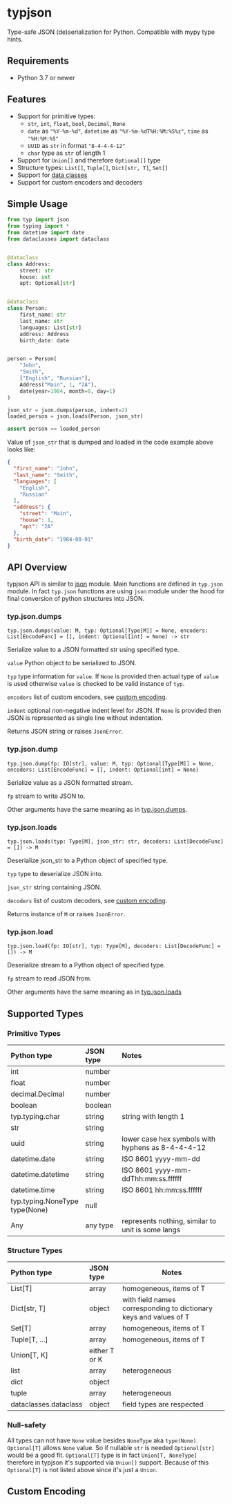 # typjson

Type-safe JSON (de)serialization for Python. Compatible with mypy type hints.

## Requirements

* Python 3.7 or newer

## Features

* Support for primitive types:
    * `str`, `int`, `float`, `bool`, `Decimal`, `None`
    * `date` as `"%Y-%m-%d"`, `datetime` as `"%Y-%m-%dT%H:%M:%S%z"`, `time` as `"%H:%M:%S"`
    * `UUID` as `str` in format `"8-4-4-4-12"`
    * `char` type as `str` of length 1 
* Support for `Union[]` and therefore `Optional[]` type
* Structure types: `List[]`, `Tuple[]`, `Dict[str, T]`, `Set[]`
* Support for [data classes](https://docs.python.org/3/library/dataclasses.html)
* Support for custom encoders and decoders

## Simple Usage

```python
from typ import json
from typing import *
from datetime import date
from dataclasses import dataclass


@dataclass
class Address:
    street: str
    house: int
    apt: Optional[str]


@dataclass
class Person:
    first_name: str
    last_name: str
    languages: List[str]
    address: Address
    birth_date: date


person = Person(
    "John",
    "Smith",
    ["English", "Russian"],
    Address("Main", 1, "2A"),
    date(year=1984, month=8, day=1)
)

json_str = json.dumps(person, indent=2)
loaded_person = json.loads(Person, json_str)

assert person == loaded_person
```

Value of `json_str` that is dumped and loaded in the code example above looks like:
```json
{
  "first_name": "John",
  "last_name": "Smith",
  "languages": [
    "English",
    "Russian"
  ],
  "address": {
    "street": "Main",
    "house": 1,
    "apt": "2A"
  },
  "birth_date": "1984-08-01"
}
```

## API Overview

typjson API is similar to [json](https://docs.python.org/3/library/json.html) module. Main functions are defined in `typ.json` module. In fact `typ.json` functions are using `json` module under the hood for final conversion of python structures into JSON.

### typ.json.dumps

`typ.json.dumps(value: M, typ: Optional[Type[M]] = None, encoders: List[EncodeFunc] = [], indent: Optional[int] = None) -> str`

Serialize value to a JSON formatted str using specified type.

`value` Python object to be serialized to JSON.

`typ` type information for `value`. If `None` is provided then actual type of `value` is used otherwise `value` is checked to be valid instance of `typ`.

`encoders` list of custom encoders, see [custom encoding](#custom-encoding).

`indent` optional non-negative indent level for JSON. If `None` is provided then JSON is represented as single line without indentation.

Returns JSON string or raises `JsonError`.

### typ.json.dump

`typ.json.dump(fp: IO[str], value: M, typ: Optional[Type[M]] = None, encoders: List[EncodeFunc] = [], indent: Optional[int] = None)`

Serialize value as a JSON formatted stream.

`fp` stream to write JSON to.

Other arguments have the same meaning as in [typ.json.dumps](#typjsondumps).

### typ.json.loads

`typ.json.loads(typ: Type[M], json_str: str, decoders: List[DecodeFunc] = []) -> M`

Deserialize json_str to a Python object of specified type.

`typ` type to deserialize JSON into.

`json_str` string containing JSON.

`decoders` list of custom decoders, see [custom encoding](#custom-encoding).

Returns instance of `M` or raises `JsonError`.

### typ.json.load

`typ.json.load(fp: IO[str], typ: Type[M], decoders: List[DecodeFunc] = []) -> M`

Deserialize stream to a Python object of specified type.

`fp` stream to read JSON from.

Other arguments have the same meaning as in [typ.json.loads](#typjsonloads)

## Supported Types

### Primitive Types

| Python type                          | JSON type | Notes                                             |
| :----------------------------------- | :-------- | :------------------------------------------------ |
| int                                  | number    |                                                   |
| float                                | number    |                                                   |
| decimal.Decimal                      | number    |                                                   |
| boolean                              | boolean   |                                                   |
| typ.typing.char                      | string    | string with length 1                              |
| str                                  | string    |                                                   |
| uuid                                 | string    | lower case hex symbols with hyphens as 8-4-4-4-12 |
| datetime.date                        | string    | ISO 8601 yyyy-mm-dd                               |
| datetime.datetime                    | string    | ISO 8601 yyyy-mm-ddThh:mm:ss.ffffff               |
| datetime.time                        | string    | ISO 8601 hh:mm:ss.ffffff                          |
| typ.typing.NoneType <br/> type(None) | null      |                                                   |
| Any                                  | any type  | represents nothing, similar to unit is some langs |

### Structure Types

| Python type           | JSON type     | Notes                                                             |
| :-------------------- | :------------ | ----------------------------------------------------------------- |
| List[T]               | array         | homogeneous, items of T                                           |
| Dict[str, T]          | object        | with field names corresponding to dictionary keys and values of T |
| Set[T]                | array         | homogeneous, items of T                                           |
| Tuple[T, ...]         | array         | homogeneous, items of T                                           |
| Union[T, K]           | either T or K |                                                                   |
| list                  | array         | heterogeneous                                                     |
| dict                  | object        |                                                                   |
| tuple                 | array         | heterogeneous                                                     |
| dataclasses.dataclass | object        | field types are respected                                         |

### Null-safety

All types can not have `None` value besides `NoneType` aka `type(None)`. `Optional[T]` allows `None` value. So if nullable `str` is needed `Optional[str]` would be a good fit.
`Optional[T]` type is in fact `Union[T, NoneType]` therefore in typjson it's supported via `Union[]` support. Because of this `Optional[T]` is not listed above since it's just a `Union`.

## Custom Encoding
